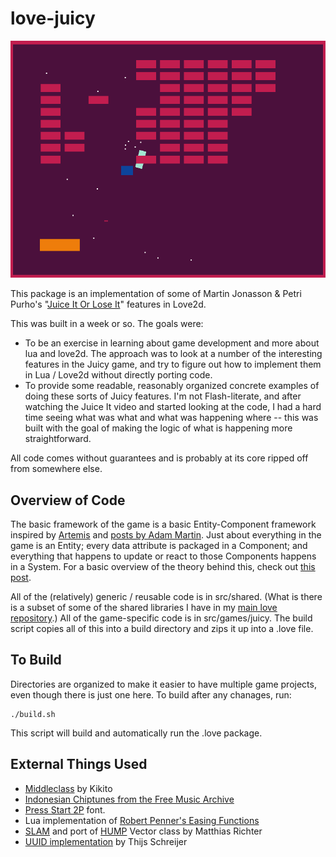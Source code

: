 love-juicy
==========
![echo breakout](img/juicybreakout.png)

This package is an implementation of some of Martin Jonasson &amp; Petri Purho's "[Juice It Or Lose It](http://www.youtube.com/watch?v=Fy0aCDmgnxg)" features in Love2d.

This was built in a week or so. The goals were:

* To be an exercise in learning about game development and more about lua and love2d. The approach was to look at a number of the interesting features in the Juicy game, and try to figure out how to implement them in Lua / Love2d without directly porting code.
* To provide some readable, reasonably organized concrete examples of doing these sorts of Juicy features. I'm not Flash-literate, and after watching the Juice It video and started looking at the code, I had a hard time seeing what was what and what was happening where -- this was built with the goal of making the logic of what is happening more straightforward.

All code comes without guarantees and is probably at its core ripped off from somewhere else.


Overview of Code
----------------

The basic framework of the game is a basic Entity-Component framework inspired by [Artemis](http://gamadu.com/artemis/) and [posts by Adam Martin](http://t-machine.org/index.php/2007/09/03/entity-systems-are-the-future-of-mmog-development-part-1/). Just about everything in the game is an Entity; every data attribute is packaged in a Component; and everything that happens to update or react to those Components happens in a System. For a basic overview of the theory behind this, check out [this post](http://t-machine.org/index.php/2007/11/11/entity-systems-are-the-future-of-mmog-development-part-2/).

All of the (relatively) generic / reusable code is in src/shared. (What is there is a subset of some of the shared libraries I have in my [main love repository](https://github.com/jimmytheleaf/love-lonelyatoms).) All of the game-specific code is in src/games/juicy. The build script copies all of this into a build directory and zips it up into a .love file.


To Build
--------
Directories are organized to make it easier to have multiple game projects, even though there is just one here. To build after any chanages, run:

	./build.sh

This script will build and automatically run the .love package.


External Things Used
--------------------

* [Middleclass](https://github.com/kikito/middleclass) by Kikito
* [Indonesian Chiptunes from the Free Music Archive](http://freemusicarchive.org/music/Indonesian_Chiptunes/Micro_Invasion_-_East_Jakarta_Chiptunes_Compilation)
* [Press Start 2P](http://www.dafont.com/press-start-2p.font) font.
* Lua implementation of [Robert Penner's Easing Functions](https://github.com/EmmanuelOga/easing/blob/master/lib/easing.lua)
* [SLAM](https://github.com/vrld/slam) and port of [HUMP](https://github.com/vrld/hump) Vector class by Matthias Richter
* [UUID implementation](https://github.com/Tieske/uuid/blob/master/src/uuid.lua) by Thijs Schreijer
